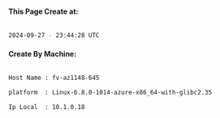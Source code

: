
   
#### This Page Create at:

```bash

2024-09-27 - 23:44:28 UTC

```

#### Create By Machine:

```bash

Host Name : fv-az1148-645

platform  : Linux-6.8.0-1014-azure-x86_64-with-glibc2.35

Ip Local  : 10.1.0.18

```

